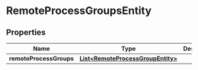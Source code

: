 

# RemoteProcessGroupsEntity

## Properties

Name | Type | Description | Notes
------------ | ------------- | ------------- | -------------
**remoteProcessGroups** | [**List&lt;RemoteProcessGroupEntity&gt;**](RemoteProcessGroupEntity.md) |  |  [optional]



